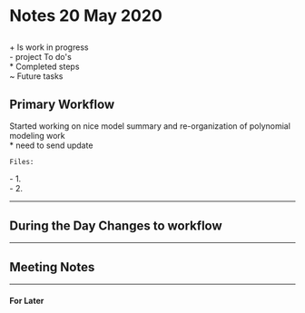 # Notes 20 May 2020

## 
### 

\+ Is work in progress  
 \- project To do's  
 \* Completed steps  
 \~ Future tasks  
 
    
## Primary Workflow    

Started working on nice model summary and re-organization of polynomial modeling work  
    \* need to send update      
    
    Files:  
    
      
   \- 1.  
   \- 2.  
   
 

--- 

## During the Day Changes to workflow  

---  

##  Meeting Notes 

---

#### For Later


